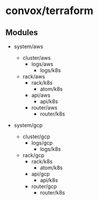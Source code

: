 # convox/terraform

## Modules

* system/aws
	* cluster/aws
		* logs/aws
			* logs/k8s
	* rack/aws
		* rack/k8s
			* atom/k8s
		* api/aws
			* api/k8s
		* router/aws
			* router/k8s

* system/gcp
	* cluster/gcp
		* logs/gcp
			* logs/k8s
	* rack/gcp
		* rack/k8s
			* atom/k8s
		* api/gcp
			* api/k8s
		* router/gcp
			* router/k8s
